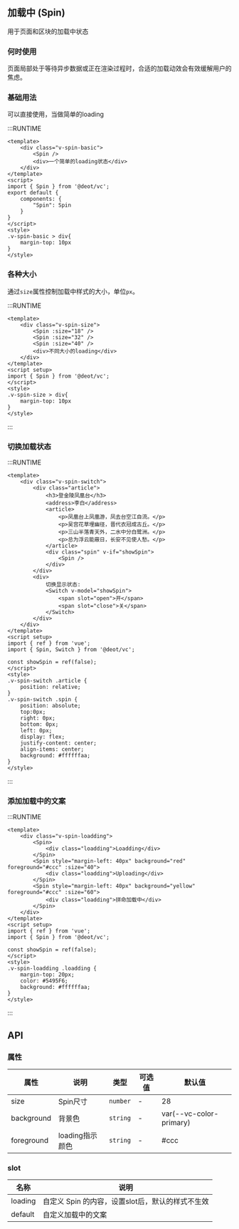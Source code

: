 ## 加载中 (Spin)

用于页面和区块的加载中状态

### 何时使用

页面局部处于等待异步数据或正在渲染过程时，合适的加载动效会有效缓解用户的焦虑。

### 基础用法

可以直接使用，当做简单的loading

:::RUNTIME
```vue
<template>
	<div class="v-spin-basic">
		<Spin />
		<div>一个简单的loading状态</div>
	</div>
</template>
<script>
import { Spin } from '@deot/vc';
export default {
	components: {
		"Spin": Spin
	}
}
</script>
<style>
.v-spin-basic > div{
	margin-top: 10px
}
</style>
```

### 各种大小
通过`size`属性控制加载中样式的大小，单位`px`。

:::RUNTIME
```vue
<template>
	<div class="v-spin-size">
		<Spin :size="18" />
		<Spin :size="32" />
		<Spin :size="40" />
		<div>不同大小的loading</div>
	</div>
</template>
<script setup>
import { Spin } from '@deot/vc';
</script>
<style>
.v-spin-size > div{
	margin-top: 10px
}
</style>
```
::: 

### 切换加载状态
:::RUNTIME
```vue
<template>
	<div class="v-spin-switch">
		<div class="article">
			<h3>登金陵凤凰台</h3>
			<address>李白</address>
			<article>
				<p>凤凰台上凤凰游，凤去台空江自流。</p>
				<p>吴宫花草埋幽径，晋代衣冠成古丘。</p>
				<p>三山半落青天外，二水中分白鹭洲。</p>
				<p>总为浮云能蔽日，长安不见使人愁。</p>
			</article>
			<div class="spin" v-if="showSpin">
				<Spin />
			</div>
		</div>
		<div>
			切换显示状态: 
			<Switch v-model="showSpin">
				<span slot="open">开</span>
				<span slot="close">关</span>
			</Switch>
		</div>
	</div>
</template>
<script setup>
import { ref } from 'vue';
import { Spin, Switch } from '@deot/vc';

const showSpin = ref(false);
</script>
<style>
.v-spin-switch .article {
	position: relative;
}
.v-spin-switch .spin {
	position: absolute;
	top:0px;
	right: 0px;
	bottom: 0px;
	left: 0px;
	display: flex;
	justify-content: center;
	align-items: center;
	background: #ffffffaa;
}
</style>
```
::: 

### 添加加载中的文案

:::RUNTIME
```vue
<template>
	<div class="v-spin-loadding">
		<Spin>
			<div class="loadding">Loadding</div>
		</Spin>
		<Spin style="margin-left: 40px" background="red" foreground="#ccc" :size="40">
			<div class="loadding">Uploading</div>
		</Spin>
		<Spin style="margin-left: 40px" background="yellow" foreground="#ccc" :size="60">
			<div class="loadding">拼命加载中</div>
		</Spin>
	</div>
</template>
<script setup>
import { ref } from 'vue';
import { Spin } from '@deot/vc';

const showSpin = ref(false);
</script>
<style>
.v-spin-loadding .loadding {
	margin-top: 20px;
	color: #5495F6;
	background: #ffffffaa;
}
</style>
```
::: 

## API

### 属性

| 属性         | 说明          | 类型       | 可选值 | 默认值                     |
| ---------- | ----------- | -------- | --- | ----------------------- |
| size       | Spin尺寸      | `number` | -   | 28                      |
| background | 背景色         | `string` | -   | var(--vc-color-primary) |
| foreground | loading指示颜色 | `string` | -   | #ccc                    |

### slot

| 名称      | 说明                            |
| ------- | ----------------------------- |
| loading | 自定义 Spin 的内容，设置slot后，默认的样式不生效 |
| default | 自定义加载中的文案                     |
